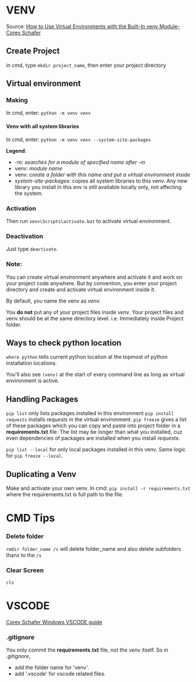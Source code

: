 # VENV
Source: [How to Use Virtual Environments with the Built-In venv Module- Corey Schafer](https://www.youtube.com/watch?v=APOPm01BVrk)

## Create Project
in cmd, type `mkdir project_name`, then enter your project directory

## Virtual environment
### Making
In cmd, enter: `python -m venv venv`

#### Venv with all system libraries
In cmd, enter: `python -m venv venv --system-site-packages`

**Legend**:
* -m: *searches for a module of specified name after -m*
* venv: *module name*
* venv: *create a folder with this name and put a virtual environment inside*
* *system-site-packages*: copies all system libraries to this venv. Any new library you install in this env is still available locally only, not affecting the system.

### Activation
Then run `venv\Scripts\activate.bat` to activate virtual environment. 

### Deactivation
Just type `deactivate`.

### Note:
You can create virtual environment anywhere and activate it and work on your project code anywhere. But by convention, you enter your project directory and create and activate virtual environment inside it. 

By default, you name the venv as *venv*. 

You **do not** put any of your project files inside *venv*. Your project files and venv should be at the same directory level. i.e. Immediately inside Project folder.

## Ways to check python location
`where python` tells current python location at the topmost of python installation locations.

You'll also see `(venv)` at the start of every command line as long as virtual environment is active.

## Handling Packages
`pip list` only lists packages installed in this environment
`pip install requests` installs *requests* in the virtual environment.
`pip freeze` gives a list of these packages which you can copy and paste into project folder in a **requirements.txt** file. The list may be longer than what you installed, cuz even dependencies of packages are installed when you install *requests*.

`pip list --local` for only local packages installed in this venv. Same logic for `pip freeze --local`.

## Duplicating a Venv
Make and activate your own venv.
In cmd: `pip install -r requirements.txt` where the requirements.txt is full path to the file.

# CMD Tips
### Delete folder
`rmdir folder_name /s` will delete folder_name and also delete subfolders thanx to the `/s`

### Clear Screen
`cls`

# VSCODE
[Corey Schafer Windows VSCODE guide](https://youtu.be/-nh9rCzPJ20?t=2866)

### .gitignore
You only commit the **requirements.txt** file, not the *venv* itself.  So in *.gitignore*, 
* add the folder name for 'venv'. 
* add '.vscode' for vscode related files.